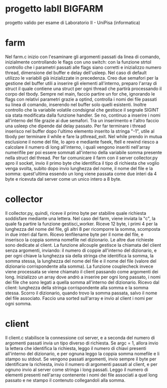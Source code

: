 # progetto labII BIGFARM
progetto valido per esame di Laboratorio II - UniPisa (informatica)

# farm
Nel farm.c inizio con l'esaminare gli argomenti passati da linea di comando, inizialmente controllando le flags con uno switch: con la funzione strtol controllo che i parametri passati alle flags siano corretti e inizializzo numero thread, dimensione del buffer e delay dell'usleep. Nel caso di default utilizzo le variabili già inizializzate in precedenza. Creo due semafori per la gestione del buffer utili a inserire gli elementi all'interno, preparo l'array di struct il quale contiene una struct per ogni thread che partirà processando il corpo del tbody. Sempre nel main, faccio partire un for che, ignorando le flags con relativi parametri grazie a optind, controlla i nomi dei file passati su linea di comando, inserendo nel buffer solo quelli esistenti. Inoltre controllo che la variabile volatile condsignal che gestisce il segnale SIGINT sia stata modificata dalla funzione handler. Se no, continuo a inserire i nomi all'interno del file grazie ai due semafori. Tra un inserimento e l'altro faccio una usleep che dipende dal delay passato. Per far terminare i thread inserisco nel buffer dopo l'ultimo elemento inserito la stringa "-1", utile al tbody per terminare il while e fare la pthread_exit. Nel while prendo in mutua esclusione il nome del file, lo apro e mediante fseek, ftell e rewind riesco a calcolare il numero di long all'interno, i quali vengono inseriti nell'array numerifile per poi essere sommati all'interno della variabile somma presente nella struct del thread. Per far comunicare il farm con il server collector.py apro il socket, invio il primo byte che identifica il tipo di richiesta che voglio venga svolta, subito dopo invio lunghezza del nome, il nome del file e la somma: quest'ultima essendo un long viene passata come due interi da 4 byte e ricevuta dal server come un unico intero a 8 byte. 

# collector
Il collector.py, quindi, riceve il primo byte per stabilire quale richiesta soddisfare mediante una lettera. Nel caso del farm, viene inviata la "c", la quale fa partire la funzione gestisci_worker. Riceve 12 byte, i primi 4 per la lunghezza del nome del file, gli altri 8 per ricomporre la somma, scomposta in due interi dal farm. Ricevo lenfilename byte per il nome del file, e inserisco la coppia somma nomefile nel dizionario. Le altre due richieste sono dedicate al client. La funzione allcouple gestisce la chiamata del client senza argomenti, inviando: il numero di coppie all'interno del dizionario, e per ogni chiave la lunghezza sia della stringa che identifica la somma, la somma stessa, la lunghezza del nome del file e il nome del file (valore del dizionario corrispondente alla somma). La funzione couplecheck invece viene processata se viene chiamato il client passando come argomenti dei long. Inizializzo un array dove andrò a inserire per ogni long passato, i nomi dei file che sono legati a quella somma all'interno del dizionario. Ricevo dal client: lunghezza della stringa corrispondente alla somma e la somma stessa. Scorro il dizionario, quando trovo la somma passata, salvo il nome del file associato. Faccio una sorted sull'array e invio al client i nomi per ogni somma.

# client
Il client.c stabilisce la connessione col server, e a seconda del numero di argomenti passati invia un tipo diverso di richiesta. Se argc = 1, allora invio la lettera che identifica la richiesta, leggo il numero di chiavi presenti all'interno del dizionario, e per ognuna leggo la coppia somma nomefile e li stampo su stdout. Se vengono passati argomenti, invio sempre il byte per identificare la richiesta, invio il numero di argomenti passati al client, e per ognuno invio al server come stringa i long passati. Leggo il numero di elementi presenti nell'array contenente i nomi dei file associati a quel long passato e ne stampo il contenuto collegandoli alla somma. 
